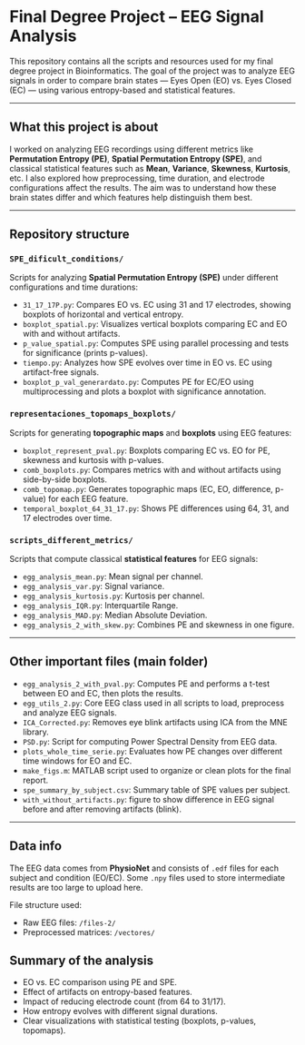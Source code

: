 # Final Degree Project – EEG Signal Analysis

This repository contains all the scripts and resources used for my final degree project in Bioinformatics. The goal of the project was to analyze EEG signals in order to compare brain states — Eyes Open (EO) vs. Eyes Closed (EC) — using various entropy-based and statistical features.

---

## What this project is about

I worked on analyzing EEG recordings using different metrics like **Permutation Entropy (PE)**, **Spatial Permutation Entropy (SPE)**, and classical statistical features such as **Mean**, **Variance**, **Skewness**, **Kurtosis**, etc. I also explored how preprocessing, time duration, and electrode configurations affect the results. The aim was to understand how these brain states differ and which features help distinguish them best.

---

## Repository structure

### `SPE_dificult_conditions/`

Scripts for analyzing **Spatial Permutation Entropy (SPE)** under different configurations and time durations:

- `31_17_17P.py`: Compares EO vs. EC using 31 and 17 electrodes, showing boxplots of horizontal and vertical entropy.
- `boxplot_spatial.py`: Visualizes vertical boxplots comparing EC and EO with and without artifacts.
- `p_value_spatial.py`: Computes SPE using parallel processing and tests for significance (prints p-values).
- `tiempo.py`: Analyzes how SPE evolves over time in EO vs. EC using artifact-free signals.
- `boxplot_p_val_generardato.py`: Computes PE for EC/EO using multiprocessing and plots a boxplot with significance annotation.

### `representaciones_topomaps_boxplots/`

Scripts for generating **topographic maps** and **boxplots** using EEG features:

- `boxplot_represent_pval.py`: Boxplots comparing EC vs. EO for PE, skewness and kurtosis with p-values.
- `comb_boxplots.py`: Compares metrics with and without artifacts using side-by-side boxplots.
- `comb_topomap.py`: Generates topographic maps (EC, EO, difference, p-value) for each EEG feature.
- `temporal_boxplot_64_31_17.py`: Shows PE differences using 64, 31, and 17 electrodes over time.

### `scripts_different_metrics/`

Scripts that compute classical **statistical features** for EEG signals:

- `egg_analysis_mean.py`: Mean signal per channel.
- `egg_analysis_var.py`: Signal variance.
- `egg_analysis_kurtosis.py`: Kurtosis per channel.
- `egg_analysis_IQR.py`: Interquartile Range.
- `egg_analysis_MAD.py`: Median Absolute Deviation.
- `egg_analysis_2_with_skew.py`: Combines PE and skewness in one figure.

---

##  Other important files (main folder)

- `egg_analysis_2_with_pval.py`: Computes PE and performs a t-test between EO and EC, then plots the results.
- `egg_utils_2.py`: Core EEG class used in all scripts to load, preprocess and analyze EEG signals.
- `ICA_Corrected.py`: Removes eye blink artifacts using ICA from the MNE library.
- `PSD.py`: Script for computing Power Spectral Density from EEG data.
- `plots_whole_time_serie.py`: Evaluates how PE changes over different time windows for EO and EC.
- `make_figs.m`: MATLAB script used to organize or clean plots for the final report.
- `spe_summary_by_subject.csv`: Summary table of SPE values per subject.
- `with_without_artifacts.py`: figure to show difference in EEG signal before and after removing artifacts (blink).

---

## Data info

The EEG data comes from **PhysioNet** and consists of `.edf` files for each subject and condition (EO/EC). Some `.npy` files used to store intermediate results are too large to upload here.

File structure used:

- Raw EEG files: `/files-2/`
- Preprocessed matrices: `/vectores/` 


##  Summary of the analysis

- EO vs. EC comparison using PE and SPE.
- Effect of artifacts on entropy-based features.
- Impact of reducing electrode count (from 64 to 31/17).
- How entropy evolves with different signal durations.
- Clear visualizations with statistical testing (boxplots, p-values, topomaps).
